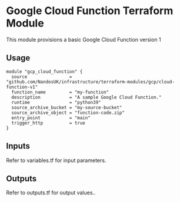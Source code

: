 # Google Cloud Function Terraform Module

This module provisions a basic Google Cloud Function version 1

## Usage

```hcl
module "gcp_cloud_function" {
  source                = "github.com/NandosUK/infrastructure/terraform-modules/gcp/cloud-function-v1"
  function_name         = "my-function"
  description           = "A sample Google Cloud Function."
  runtime               = "python39"
  source_archive_bucket = "my-source-bucket"
  source_archive_object = "function-code.zip"
  entry_point           = "main"
  trigger_http          = true
}
```

## Inputs

Refer to variables.tf for input parameters.

## Outputs

Refer to outputs.tf for output values..